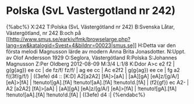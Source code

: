 # Polska (SvL Vastergotland nr 242)

{%abc%}
X:242
T:Polska (SvL Västergötland nr 242)
B:Svenska Låtar, Västergötland, nr 242
B:och på [[http://www.smus.se/earkiv/fmk/browselarge.php?lang=sw&katalogid=Svest+4&bildnr=00023|smus.se]]
H:Detta var den första melodi Magnusson lärde av modern Anna Brita Jonasdotter.
N:Uppt. av Olof Andersson 1929
O:Seglora, Västergötland
R:Polska
S:Johannes Magnusson
Z:Per Oldberg 2012-08-09
M:3/4
L:1/8
K:Ddor
A>c e2 f2 | g(g{ag}) ee cc | de fz/f/ fz/f/ | ag ee cc | Ac e2f2 | 
g(g{ag}) ee ce | fg a2 f((3f/g/f/) | ((3efe) d4 :: [K:D] A2[a2A2] [fA]>[aA] | [aA][gA] [eA]z/[g/A/] [eA]>[fA] | 
!tenuto![gA].[fA] !tenuto![aA].[fA] !tenuto!d.[fA] | (f2{gf}) ec A2- | A2 [a2A2] [fA]>[aA] | [aA][gA] [eA]z/[g/A/] [eA]>[fA] | !tenuto![gA].[fA] !tenuto![aA].[fA] !tenuto!d.[fA] | ((3efe) d4 :| 
{%endabc%}
